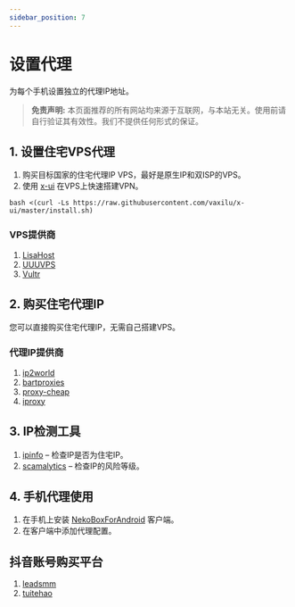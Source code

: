 ```yaml
---
sidebar_position: 7
---
```

# 设置代理

为每个手机设置独立的代理IP地址。

> **免责声明:** 本页面推荐的所有网站均来源于互联网，与本站无关。使用前请自行验证其有效性。我们不提供任何形式的保证。

## 1. 设置住宅VPS代理

1. 购买目标国家的住宅代理IP VPS，最好是原生IP和双ISP的VPS。
2. 使用 [x-ui](https://github.com/vaxilu/x-ui) 在VPS上快速搭建VPN。

```shell
bash <(curl -Ls https://raw.githubusercontent.com/vaxilu/x-ui/master/install.sh)
```

### VPS提供商

1. [LisaHost](https://lisahost.com/aff.php?aff=1886)
2. [UUUVPS](https://uuuvps.hk/aff.php?aff=189)
3. [Vultr](https://www.vultr.com/?ref=8557792)

## 2. 购买住宅代理IP

您可以直接购买住宅代理IP，无需自己搭建VPS。

### 代理IP提供商

1. [ip2world](https://www.ip2world.com/?ref=42CEY5RUTT)
2. [bartproxies](https://bartproxies.com/login?referral=nai50tep)
3. [proxy-cheap](https://app.proxy-cheap.com/r/jY5Tfd)
4. [iproxy](https://iproxy.online/invite/friend/8O2RSxPc4J)

## 3. IP检测工具

1. [ipinfo](https://ipinfo.io) – 检查IP是否为住宅IP。
2. [scamalytics](https://scamalytics.com/ip) – 检查IP的风险等级。

## 4. 手机代理使用

1. 在手机上安装 [NekoBoxForAndroid](https://github.com/MatsuriDayo/NekoBoxForAndroid) 客户端。
2. 在客户端中添加代理配置。

## 抖音账号购买平台

1. [leadsmm](https://leadsmm.com/ref/xgene)
2. [tuitehao](https://www.tuitehao.cc)
